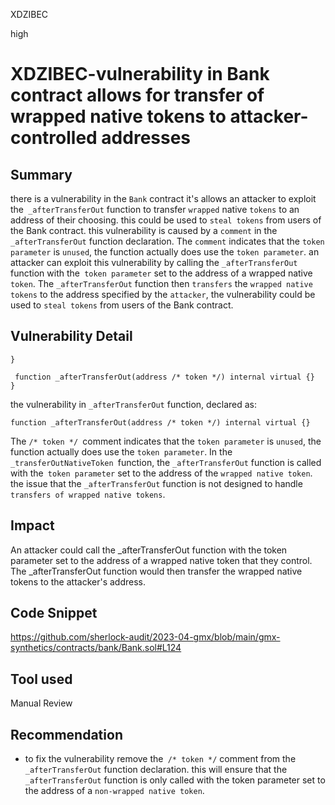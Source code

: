 XDZIBEC

high

# XDZIBEC-vulnerability in Bank contract allows for transfer of wrapped native tokens to attacker-controlled addresses

## Summary

there is a  vulnerability  in the `Bank` contract it's allows an attacker to exploit the` _afterTransferOut` function to transfer `wrapped` native `tokens` to an address of their choosing. this could be used to `steal tokens` from users of the Bank contract.
this vulnerability is caused by a `comment` in the `_afterTransferOut` function declaration. The `comment` indicates that the `token` `parameter` is `unused`, the function actually does use the `token parameter`.
an attacker can  exploit this vulnerability  by calling the `_afterTransferOut `function with the` token parameter` set to the address of a wrapped native `token`. The `_afterTransferOut` function then `transfers` the `wrapped native tokens` to the address specified by the `attacker`, the vulnerability could be used to `steal tokens` from users of the Bank contract. 

## Vulnerability Detail

   ```solidity
 }

    function _afterTransferOut(address /* token */) internal virtual {}
}

```

the vulnerability in `_afterTransferOut` function, declared as:

```solidity
function _afterTransferOut(address /* token */) internal virtual {}
```

The `/* token */ `comment indicates that the `token parameter` is `unused`, the function actually does use the `token parameter`. In the `_transferOutNativeToken `function, the `_afterTransferOut` function is called with the` token parameter` set to the address of the `wrapped native token`.  the issue that the `_afterTransferOut` function is not designed to handle `transfers of wrapped native tokens`.


## Impact

An attacker could call the _afterTransferOut function with the token parameter set to the address of a wrapped native token that they control. The _afterTransferOut function would then transfer the wrapped native tokens to the attacker's address.

## Code Snippet

https://github.com/sherlock-audit/2023-04-gmx/blob/main/gmx-synthetics/contracts/bank/Bank.sol#L124

## Tool used

Manual Review

## Recommendation

- to fix the vulnerability  remove the` /* token */` comment from the `_afterTransferOut` function declaration. this will ensure that the `_afterTransferOut` function is only called with the token parameter set to the address of a `non-wrapped native token`.
